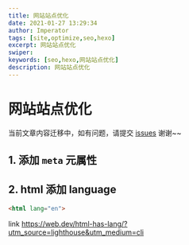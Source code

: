 ```yaml
---
title: 网站站点优化 
date: 2021-01-27 13:29:34
author: Imperator
tags: [site,optimize,seo,hexo]
excerpt: 网站站点优化
swiper:
keywords: [seo,hexo,网站站点优化]
description: 网站站点优化
---
```


# 网站站点优化

当前文章内容迁移中，如有问题，请提交 [issues](https://github.com/Starrier/starrier.github.io/issues) 谢谢~~

## 1. 添加 `meta` 元属性

## 2. html 添加 language

```html
<html lang="en">
```

link https://web.dev/html-has-lang/?utm_source=lighthouse&utm_medium=cli
